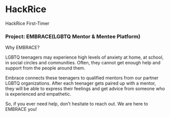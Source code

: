 # HackRice
HackRice First-Timer
### Project: EMBRACE(LGBTQ Mentor & Mentee Platform)

Why EMBRACE?

LGBTQ teenagers may experience high levels of anxiety at home, at school, in social circles and communities. Often, they cannot get enough help and support from the people around them. 

Embrace connects these teenagers to qualified mentors from our partner LGBTQ organizations. After each teenager gets paired up with a mentor, they will be able to express their feelings and get advice from someone who is experienced and empathetic. 

So, if you ever need help, don’t hesitate to reach out. We are here to EMBRACE you!
